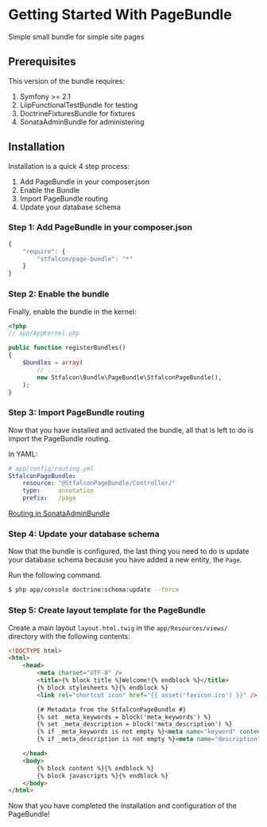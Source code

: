 Getting Started With PageBundle
==================================

Simple small bundle for simple site pages

## Prerequisites

This version of the bundle requires:

1. Symfony >= 2.1
2. LiipFunctionalTestBundle for testing
3. DoctrineFixturesBundle for fixtures
4. SonataAdminBundle for administering

## Installation

Installation is a quick 4 step process:

1. Add PageBundle in your composer.json
2. Enable the Bundle
3. Import PageBundle routing
4. Update your database schema

### Step 1: Add PageBundle in your composer.json

```js
{
    "require": {
        "stfalcon/page-bundle": "*"
    }
}
```

### Step 2: Enable the bundle

Finally, enable the bundle in the kernel:

``` php
<?php
// app/AppKernel.php

public function registerBundles()
{
    $bundles = array(
        // ...
        new Stfalcon\Bundle\PageBundle\StfalconPageBundle(),
    );
}
```

### Step 3: Import PageBundle routing

Now that you have installed and activated the bundle, all that is left to do is
import the PageBundle routing.

In YAML:

``` yaml
# app/config/routing.yml
StfalconPageBundle:
    resource: "@StfalconPageBundle/Controller/"
    type:     annotation
    prefix:   /page
```
[Routing in SonataAdminBundle](https://github.com/sonata-project/SonataAdminBundle/blob/master/Resources/doc/reference/getting_started.rst#step-1-define-sonataadminbundle-routes)

### Step 4: Update your database schema

Now that the bundle is configured, the last thing you need to do is update your
database schema because you have added a new entity, the `Page`.

Run the following command.

``` bash
$ php app/console doctrine:schema:update --force
```

### Step 5: Create layout template for the PageBundle

Create a main layout `layout.html.twig` in the `app/Resources/views/` directory with the following contents:

```html
<!DOCTYPE html>
<html>
    <head>
        <meta charset="UTF-8" />
        <title>{% block title %}Welcome!{% endblock %}</title>
        {% block stylesheets %}{% endblock %}
        <link rel="shortcut icon" href="{{ asset('favicon.ico') }}" />

        {# Metadata from the StfalconPageBundle #}
        {% set _meta_keywords = block('meta_keywords') %}
        {% set _meta_description = block('meta_description') %}
        {% if _meta_keywords is not empty %}<meta name="keyword" content="{{ _meta_keywords }}">{% endif %}
        {% if _meta_description is not empty %}<meta name="description" content="{{ _meta_description }}">{% endif %}

    </head>
    <body>
        {% block content %}{% endblock %}
        {% block javascripts %}{% endblock %}
    </body>
</html>
```

Now that you have completed the installation and configuration of the PageBundle!